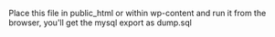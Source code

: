 Place this file in public_html or within wp-content and run it from the browser, you'll get the mysql export as dump.sql 
